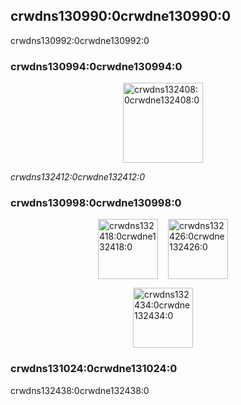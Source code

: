 ## crwdns130990:0crwdne130990:0

crwdns130992:0crwdne130992:0

### crwdns130994:0crwdne130994:0

<p style="display: flex; justify-content: center;">
  <a data-ga-event-category="sponsor" data-ga-event-action="logo" data-ga-event-label="sencha" href="crwdns132404:0crwdne132404:0" rel="noopener sponsored" target="_blank" style="margin-right: 16px;"><img height="128" width="128" src="crwdns132406:0crwdne132406:0" alt="crwdns132408:0crwdne132408:0" title="crwdns132410:0crwdne132410:0" loading="lazy" /></a>
</p>

*crwdns132412:0crwdne132412:0*

### crwdns130998:0crwdne130998:0

<p style="display: flex; justify-content: center;">
  <a data-ga-event-category="sponsor" data-ga-event-action="logo" data-ga-event-label="tidelift" href="crwdns132414:0crwdne132414:0" rel="noopener sponsored" target="_blank" style="margin-right: 16px;"><img height="96" width="96" src="crwdns132416:0crwdne132416:0" srcset="https://github.com/tidelift.png?size=96, https://github.com/tidelift.png?size=192 2x" alt="crwdns132418:0crwdne132418:0" title="crwdns132420:0crwdne132420:0" loading="lazy" /></a>
  <a data-ga-event-category="sponsor" data-ga-event-action="logo" data-ga-event-label="bitsrc" href="crwdns132422:0crwdne132422:0" rel="noopener sponsored" target="_blank" style="margin-right: 16px;"><img height="96" width="96" src="crwdns132424:0crwdne132424:0" srcset="https://github.com/teambit.png?size=96, https://github.com/teambit.png?size=192 2x" alt="crwdns132426:0crwdne132426:0" title="crwdns132428:0crwdne132428:0" loading="lazy" /></a>
</p>

<p style="display: flex; justify-content: center; flex-wrap: wrap;">
  <a data-ga-event-category="sponsor" data-ga-event-action="logo" data-ga-event-label="callemall" href="crwdns132430:0crwdne132430:0" rel="noopener sponsored" target="_blank" style="margin-right: 16px;"><img src="crwdns132432:0crwdne132432:0" srcset="https://images.opencollective.com/callemall/a6946da/logo/96.png, https://images.opencollective.com/callemall/a6946da/logo/192.png 2x" alt="crwdns132434:0crwdne132434:0" title="crwdns132436:0crwdne132436:0" height="96" width="96" loading="lazy"></a>
</p>

### crwdns131024:0crwdne131024:0

crwdns132438:0crwdne132438:0
